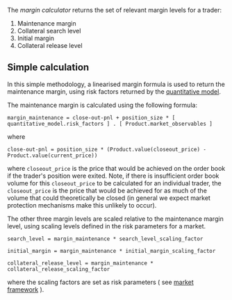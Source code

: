 The _margin calculator_ returns the set of relevant margin levels for a trader:
1. Maintenance margin
1. Collateral search level
1. Initial margin
1. Collateral release level



## Simple calculation

In this simple methodology, a linearised margin formula is used to return the maintenance margin, using risk factors returned by the [quantitative model](./0018-quant-calculator.md).

The maintenance margin is calculated using the following formula:

```margin_maintenance = close-out-pnl + position_size * [ quantitative_model.risk_factors ] . [ Product.market_observables ] ```

where 

```close-out-pnl = position_size * (Product.value(closeout_price) - Product.value(current_price)) ```

where ```closeout_price``` is the price that would be achieved on the order book if the trader's position were exited.   Note, if there is insufficient order book volume for this ```closeout_price``` to be calculated for an individual trader, the ```closeout_price``` is the price that would be achieved for as much of the volume that could theoretically be closed (in general we expect market protection mechanisms make this unlikely to occur).


The other three margin levels are scaled relative to the maintenance margin level, using scaling levels defined in the risk parameters for a market.

```search_level = margin_maintenance * search_level_scaling_factor```

```initial_margin = margin_maintenance * initial_margin_scaling_factor```

```collateral_release_level = margin_maintenance * collateral_release_scaling_factor```

where the scaling factors are set as risk parameters ( see [market framework](./0001-market-framework.md) ).